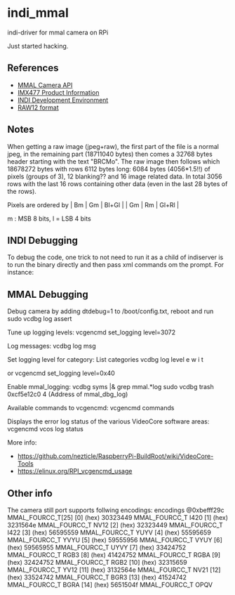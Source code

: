 # indi_mmal
indi-driver for mmal camera on RPi

Just started hacking.

References
----------
- [MMAL Camera API](http://www.jvcref.com/files/PI/documentation/html/)
- [IMX477 Product Information](https://www.sony-semicon.co.jp/products/common/pdf/IMX477-AACK_Flyer.pdf)
- [INDI Development Environment](https://indilib.org/develop/developer-manual/163-setting-development-environment.html)
- [RAW12 format](https://wiki.apertus.org/index.php/RAW12)



Notes
-----
When getting a raw image (jpeg+raw), the first part of the file is a normal jpeg, in the remaining part (18711040 bytes) then
comes a 32768 bytes header starting with the text "BRCMo".
The raw image then follows which 18678272 bytes with rows 6112 bytes long: 6084 bytes (4056*1.5!!) of pixels (groups of 3),  12 blanking?? and 16 image related data.
In total 3056 rows with the last 16 rows containing other data (even in the last 28 bytes of the rows).

Pixels are ordered by | Bm | Gm | Bl+Gl |
                      | Gm | Rm | Gl+Rl |

m : MSB 8 bits, l = LSB 4 bits


INDI Debugging
--------------
To debug the code, one trick to not need to run it as a child of indiserver is to run the binary directly and then pass xml commands om the prompt.
For instance:
<getProperties version='1.7'/>

MMAL Debugging
--------------
Debug camera by adding dtdebug=1 to /boot/config.txt, reboot and run sudo vcdbg log assert

Tune up logging levels:
    vcgencmd set_logging level=3072

Log messages:
    vcdbg log msg

Set logging level for category:
List categories
    vcdbg log level <category> e w i t

or
    vcgencmd set_logging level=0x40

Enable mmal_logging:
    vcdbg syms |& grep mmal.*log
    sudo vcdbg trash 0xcf5e12c0 4   (Address of mmal_dbg_log)

Available commands to vcgencmd:
    vcgencmd commands

Displays the error log status of the various VideoCore software areas:
    vcgencmd vcos log status

More info:
- https://github.com/nezticle/RaspberryPi-BuildRoot/wiki/VideoCore-Tools
- https://elinux.org/RPI_vcgencmd_usage

Other info
----------
The camera still port supports follwing encodings:
encodings	@0xbefff29c	MMAL_FOURCC_T[25]
    [0] 	(hex) 30323449	MMAL_FOURCC_T I420
    [1] 	(hex) 3231564e	MMAL_FOURCC_T NV12
    [2] 	(hex) 32323449	MMAL_FOURCC_T I422
    [3] 	(hex) 56595559	MMAL_FOURCC_T YUYV
    [4] 	(hex) 55595659	MMAL_FOURCC_T YVYU
    [5] 	(hex) 59555956	MMAL_FOURCC_T VYUY
    [6] 	(hex) 59565955	MMAL_FOURCC_T UYVY
    [7] 	(hex) 33424752	MMAL_FOURCC_T RGB3
    [8] 	(hex) 41424752	MMAL_FOURCC_T RGBA
    [9] 	(hex) 32424752	MMAL_FOURCC_T RGB2
    [10]	(hex) 32315659	MMAL_FOURCC_T YV12
    [11]	(hex) 3132564e	MMAL_FOURCC_T NV21
    [12]	(hex) 33524742	MMAL_FOURCC_T BGR3
    [13]	(hex) 41524742	MMAL_FOURCC_T BGRA
    [14]	(hex) 5651504f	MMAL_FOURCC_T OPQV

